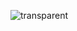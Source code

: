 ![transparent](https://capsule-render.vercel.app/api?type=transparent&fontColor=0000FF&text=Somaz&height=150&fontSize=60&desc=Devops%20Engineers&descAlignY=75&descAlign=60)

<!--
### Hi there 👋

**somaz94/somaz94** is a ✨ _special_ ✨ repository because its `README.md` (this file) appears on your GitHub profile.

Here are some ideas to get you started:

- 🔭 I’m currently working on ...
- 🌱 I’m currently learning ...
- 👯 I’m looking to collaborate on ...
- 🤔 I’m looking for help with ...
- 💬 Ask me about ...
- 📫 How to reach me: ...
- 😄 Pronouns: ...
- ⚡ Fun fact: ...
-->

